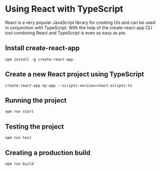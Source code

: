 # Using React with TypeScript

React is a very popular JavaScript library for creating UIs and can be used in conjunction with TypeScript. With the help of the create-react-app CLI tool combining React and TypeScript is even as easy as pie.

## Install create-react-app

```
npm install -g create-react-app
```

## Create a new React project using TypeScript

```
create-react-app my-app --scripts-version=react-scripts-ts
```

## Running the project

```
npm run start
```

## Testing the project

```
npm run test
```
## Creating a production build

```
npm run build
```